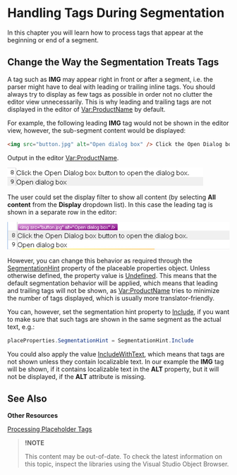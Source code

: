Handling Tags During Segmentation
==

In this chapter you will learn how to process tags that appear at the beginning or end of a segment.

Change the Way the Segmentation Treats Tags
--

A tag such as **IMG** may appear right in front or after a segment, i.e. the parser might have to deal with leading or trailing inline tags. You should always try to display as few tags as possible in order not no clutter the editor view unnecessarily. This is why leading and trailing tags are not displayed in the editor of <Var:ProductName> by default.

For example, the following leading **IMG** tag would not be shown in the editor view, however, the sub-segment content would be displayed:

```html
<img src="button.jpg" alt="Open dialog box" /> Click the Open Dialog box button to open the dialog box.
```

Output in the editor <Var:ProductName>.

![SubSegmentWithoutTag](images/SubSegmentWithoutTag.jpg)


The user could set the display filter to show all content (by selecting **All content** from the **Display** dropdown list). In this case the leading tag is shown in a separate row in the editor:

![TagShownSeperately](images/TagShownSeperately.jpg)


However, you can change this behavior as required through the [SegmentationHint](../../api/filetypesupport/Sdl.FileTypeSupport.Framework.NativeApi.IStartTagProperties.yml#Sdl_FileTypeSupport_Framework_NativeApi_IStartTagProperties_SegmentationHint) property of the placeable properties object. Unless otherwise defined, the property value is [Undefined](../../api/filetypesupport/Sdl.FileTypeSupport.Framework.NativeApi.SegmentationHint.yml#fields). This means that the default segmentation behavior will be applied, which means that leading and trailing tags will not be shown, as <Var:ProductName> tries to minimize the number of tags displayed, which is usually more translator-friendly.

You can, however, set the segmentation hint property to [Include](../../api/filetypesupport/Sdl.FileTypeSupport.Framework.NativeApi.SegmentationHint.yml#fields), if you want to make sure that such tags are shown in the same segment as the actual text, e.g.:

```cs
placeProperties.SegmentationHint = SegmentationHint.Include
```

You could also apply the value [IncludeWithText](../../api/filetypesupport/Sdl.FileTypeSupport.Framework.NativeApi.SegmentationHint.yml#fields), which means that tags are not shown unless they contain localizable text. In our example the **IMG** tag will be shown, if it contains localizable text in the **ALT** property, but it will not be displayed, if the **ALT** attribute is missing.


See Also
--

**Other Resources**

[Processing Placeholder Tags](processing_placeholder_tags.md)

>**!NOTE**
>
> This content may be out-of-date. To check the latest information on this topic, inspect the libraries using the Visual Studio Object Browser.

